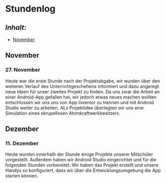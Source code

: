 # Stundenlog

## *Inhalt:* <a name="Inhalt"></a>
* [November](#November)


## November <a name="November"></a>

### 27. November

Heute war die erste Stunde nach der Projektabgabe, wir wurden über den weiteren Verlauf des Unterrichtgeschehens informiert und dazu angeregt neue Ideen für unser zweites Projekt zu finden. Da uns zwar die Arbeit an einer Android-App gefallen hat, wir jedoch etwas neues machen wollten entschlossen wir uns uns von App Inventor zu trennen und mit Android Studio weiter zu arbeiten. ALs Projektidee überlegten wir uns eine Simulation eines skrupellosen Atomkraftwerkbesitzers.


## Dezember <a name="November"></a>

### 11. Dezember

Heute wurden innerhalb der Stunde einige Projekte unserer Mitschüler vorgestellt. Außerdem haben wir Android Studio eingerichtet und für die folgenden Stunden vorbereitet. Wir haben das Projekt erstellt und unsere Handys so konfiguriert, dass wir über die Entwicklungsumgebung die App starten können.
